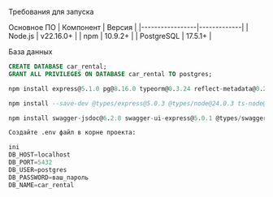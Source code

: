 Требования для запуска

 Основное ПО
| Компонент       | Версия       | 
|-----------------|-------------|
| Node.js         | v22.16.0+   |
| npm             | 10.9.2+     |
| PostgreSQL      | 17.5.1+     |

 База данных
```sql
CREATE DATABASE car_rental;
GRANT ALL PRIVILEGES ON DATABASE car_rental TO postgres;

npm install express@5.1.0 pg@8.16.0 typeorm@0.3.24 reflect-metadata@0.2.2

npm install --save-dev @types/express@5.0.3 @types/node@24.0.3 ts-node@10.9.2 typescript@5.8.3 nodemon@3.1.10

npm install swagger-jsdoc@6.2.8 swagger-ui-express@5.0.1 @types/swagger-jsdoc@6.0.4 @types/swagger-ui-express@4.1.8

Создайте .env файл в корне проекта: 

ini
DB_HOST=localhost
DB_PORT=5432
DB_USER=postgres
DB_PASSWORD=ваш_пароль
DB_NAME=car_rental
